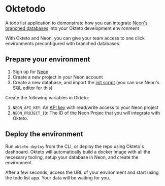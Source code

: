 # Oktetodo

A todo list application to demonstrate how you can integrate [Neon's branched databases](https://neon.tech) into your Okteto development environment

With Okteto and Neon, you can give your team access to one click environments preconfigured with branched databases.


## Prepare your environment
1. Sign up for [Neon](https://neon.tech)
1. Create a new project in your Neon account
1. Create a new database, and import the [init script](./db/init.sql) (you can use Neon's SQL editor for this)

Create the following variables in Okteto:
1. `NEON_API_KEY`: An [API key](https://neon.tech/docs/manage/api-keys) with read/write access to your Neon project
1. `NEON_PROJECT_ID`: The ID of the Neon Projec that you will integrate with Okteto.

## Deploy the environment

Run `okteto deploy` from the CLI, or  deploy the repo using Okteto's dashboard. Okteto will automatically build a docker image with all the necessary tooling, setup your database in Neon, and create the environment. 

After a few seconds, access the URL of your environment and start using the todo list app. Your data will be waiting for you.